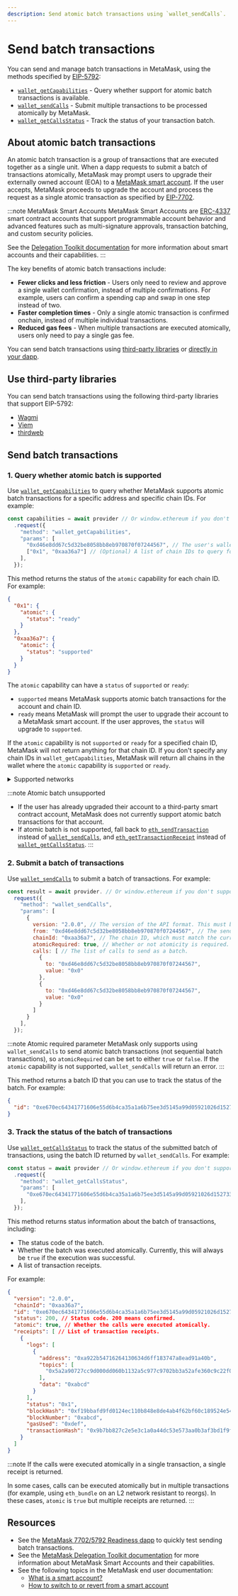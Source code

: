 ```yaml
---
description: Send atomic batch transactions using `wallet_sendCalls`.
---
```


# Send batch transactions

You can send and manage batch transactions in MetaMask, using the methods specified by
[EIP-5792](https://eips.ethereum.org/EIPS/eip-5792):

- [`wallet_getCapabilities`](/wallet/reference/json-rpc-methods/wallet_getcapabilities) - Query whether support for atomic batch transactions is available.
- [`wallet_sendCalls`](/wallet/reference/json-rpc-methods/wallet_sendcalls) - Submit multiple transactions to be processed atomically by MetaMask.
- [`wallet_getCallsStatus`](/wallet/reference/json-rpc-methods/wallet_getcallsstatus) - Track the status of your transaction batch.

## About atomic batch transactions

An atomic batch transaction is a group of transactions that are executed together as a single unit.
When a dapp requests to submit a batch of transactions atomically, MetaMask may prompt users to upgrade their externally owned account (EOA) to a [MetaMask smart account](/delegation-toolkit/concepts/smart-accounts).
If the user accepts, MetaMask proceeds to upgrade the account and process the request as a single atomic transaction as specified by [EIP-7702](https://eips.ethereum.org/EIPS/eip-7702).

:::note MetaMask Smart Accounts
MetaMask Smart Accounts are [ERC-4337](https://eips.ethereum.org/EIPS/eip-4337) smart contract accounts that support programmable account behavior and advanced features such as multi-signature approvals, transaction batching, and custom security policies.

See the [Delegation Toolkit documentation](/delegation-toolkit) for more information about smart accounts and their capabilities.
:::

The key benefits of atomic batch transactions include:

- **Fewer clicks and less friction** - Users only need to review and approve a single wallet confirmation, instead of multiple confirmations.
  For example, users can confirm a spending cap and swap in one step instead of two.
- **Faster completion times** - Only a single atomic transaction is confirmed onchain, instead of multiple individual transactions.
- **Reduced gas fees** - When multiple transactions are executed atomically, users only need to pay a single gas fee.

You can send batch transactions using [third-party libraries](#use-third-party-libraries)
or [directly in your dapp](#send-batch-transactions-1).

## Use third-party libraries

You can send batch transactions using the following third-party libraries that support EIP-5792:

- [Wagmi](https://wagmi.sh/react/api/hooks/useCapabilities)
- [Viem](https://viem.sh/docs/actions/wallet/getCapabilities)
- [thirdweb](https://portal.thirdweb.com/references/typescript/v5/hooks#eip5792)

## Send batch transactions

### 1. Query whether atomic batch is supported

Use [`wallet_getCapabilities`](/wallet/reference/json-rpc-methods/wallet_getcapabilities) to query 
whether MetaMask supports atomic batch transactions for a specific address and specific chain IDs.
For example:

```js title="index.js"
const capabilities = await provider // Or window.ethereum if you don't support EIP-6963.
  .request({
    "method": "wallet_getCapabilities",
    "params": [
      "0xd46e8dd67c5d32be8058bb8eb970870f07244567", // The user's wallet address.
      ["0x1", "0xaa36a7"] // (Optional) A list of chain IDs to query for.
    ],
  });
```

This method returns the status of the `atomic` capability for each chain ID.
For example:

```json
{
  "0x1": {
    "atomic": {
      "status": "ready"
    }
  },
  "0xaa36a7": {
    "atomic": {
      "status": "supported"
    }
  }
}
```

The `atomic` capability can have a `status` of `supported` or `ready`:

- `supported` means MetaMask supports atomic batch transactions for the account and chain ID.
- `ready` means MetaMask will prompt the user to upgrade their account to a MetaMask smart account.
  If the user approves, the `status` will upgrade to `supported`.

If the `atomic` capability is not `supported` or `ready` for a specified chain ID, MetaMask will not return anything for that chain ID.
If you don't specify any chain IDs in `wallet_getCapabilities`, MetaMask will return all chains in the wallet where the `atomic` capability is `supported` or `ready`.

<details>
<summary>Supported networks</summary>
<div>
MetaMask currently supports atomic batch transactions on the following networks:

- Ethereum Mainnet and Sepolia
- Gnosis Mainnet and Chiado
- BNB Smart Chain Mainnet and Testnet
- OP Mainnet
- Base Mainnet and Sepolia

MetaMask will support this feature on more networks as they adopt EIP-7702.
</div>
</details>

:::note Atomic batch unsupported
- If the user has already upgraded their account to a third-party smart contract account, MetaMask does not currently support atomic batch transactions for that account.
- If atomic batch is not supported, fall back to [`eth_sendTransaction`](index.md) instead of 
  [`wallet_sendCalls`](/wallet/reference/json-rpc-methods/wallet_sendcalls),
  and [`eth_getTransactionReceipt`](/wallet/reference/json-rpc-methods/eth_gettransactionreceipt)
  instead of [`wallet_getCallsStatus`](/wallet/reference/json-rpc-methods/wallet_getcallsstatus).
:::

### 2. Submit a batch of transactions

Use [`wallet_sendCalls`](/wallet/reference/json-rpc-methods/wallet_sendcalls) to submit a batch of transactions.
For example:

```js title="index.js"
const result = await provider. // Or window.ethereum if you don't support EIP-6963.
  request({
    "method": "wallet_sendCalls",
    "params": [
      {
        version: "2.0.0", // The version of the API format. This must be 2.0.0.
        from: "0xd46e8dd67c5d32be8058bb8eb970870f07244567", // The sender's address.
        chainId: "0xaa36a7", // The chain ID, which must match the currently selected network.
        atomicRequired: true, // Whether or not atomicity is required.
        calls: [ // The list of calls to send as a batch.
          {
            to: "0xd46e8dd67c5d32be8058bb8eb970870f07244567",
            value: "0x0"
          },
          {
            to: "0xd46e8dd67c5d32be8058bb8eb970870f07244567",
            value: "0x0"
          }
        ]
      }
    ],
  });
```

:::note Atomic required parameter
MetaMask only supports using `wallet_sendCalls` to send atomic batch transactions (not sequential batch transactions),
so `atomicRequired` can be set to either `true` or `false`.
If the `atomic` capability is not supported, `wallet_sendCalls` will return an error.
:::

This method returns a batch ID that you can use to track the status of the batch.
For example:

```json
{
  "id": "0xe670ec64341771606e55d6b4ca35a1a6b75ee3d5145a99d05921026d1527331"
}
```

### 3. Track the status of the batch of transactions

Use [`wallet_getCallsStatus`](/wallet/reference/json-rpc-methods/wallet_getcallsstatus) to track 
the status of the submitted batch of transactions, using the batch ID returned by `wallet_sendCalls`.
For example:

```js title="index.js"
const status = await provider // Or window.ethereum if you don't support EIP-6963.
  .request({
    "method": "wallet_getCallsStatus",
    "params": [
      "0xe670ec64341771606e55d6b4ca35a1a6b75ee3d5145a99d05921026d1527331" // Batch ID.
    ],
  });
```

This method returns status information about the batch of transactions, including:

- The status code of the batch.
- Whether the batch was executed atomically.
  Currently, this will always be `true` if the execution was successful.
- A list of transaction receipts.

For example:

```json
{
  "version": "2.0.0",
  "chainId": "0xaa36a7",
  "id": "0xe670ec64341771606e55d6b4ca35a1a6b75ee3d5145a99d05921026d1527331",
  "status": 200, // Status code. 200 means confirmed.
  "atomic": true, // Whether the calls were executed atomically.
  "receipts": [ // List of transaction receipts.
    {
      "logs": [
        {
          "address": "0xa922b54716264130634d6ff183747a8ead91a40b",
          "topics": [
            "0x5a2a90727cc9d000dd060b1132a5c977c9702bb3a52afe360c9c22f0e9451a68"
          ],
          "data": "0xabcd"
        }
      ],
      "status": "0x1",
      "blockHash": "0xf19bbafd9fd0124ec110b848e8de4ab4f62bf60c189524e54213285e7f540d4a",
      "blockNumber": "0xabcd",
      "gasUsed": "0xdef",
      "transactionHash": "0x9b7bb827c2e5e3c1a0a44dc53e573aa0b3af3bd1f9f5ed03071b100bb039eaff"
    }
  ]
}
```

:::note
If the calls were executed atomically in a single transaction, a single receipt is returned.

In some cases, calls can be executed atomically but in multiple transactions (for example, using
`eth_bundle` on an L2 network resistant to reorgs).
In these cases, `atomic` is `true` but multiple receipts are returned.
:::

## Resources

- See the [MetaMask 7702/5792 Readiness dapp](https://7702playground.metamask.io/) to quickly test sending batch transactions.
- See the [MetaMask Delegation Toolkit documentation](/delegation-toolkit) for more information about MetaMask Smart Accounts and their capabilities.
- See the following topics in the MetaMask end user documentation:
  - [What is a smart account?](https://support.metamask.io/configure/accounts/what-is-a-smart-account/)
  - [How to switch to or revert from a smart account](https://support.metamask.io/configure/accounts/switch-to-or-revert-from-a-smart-account/)
